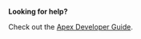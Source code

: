 **Looking for help?**

Check out the [Apex Developer Guide](https://developer.salesforce.com/docs/atlas.en-us.apexcode.meta/apexcode).
